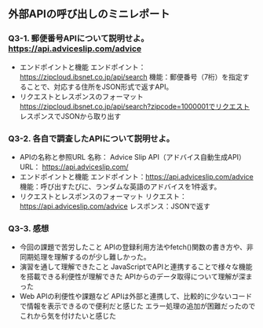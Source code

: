 ## 外部APIの呼び出しのミニレポート
### Q3-1. 郵便番号APIについて説明せよ。https://api.adviceslip.com/advice

* エンドポイントと機能
エンドポイント：https://zipcloud.ibsnet.co.jp/api/search
機能：郵便番号（7桁）を指定することで、対応する住所をJSON形式で返すAPI。
* リクエストとレスポンスのフォーマット
https://zipcloud.ibsnet.co.jp/api/search?zipcode=1000001でリクエスト
レスポンスでJSONから取り出す
### Q3-2. 各自で調査したAPIについて説明せよ。
* APIの名称と参照URL
名称： Advice Slip API（アドバイス自動生成API）
URL： https://api.adviceslip.com/
* エンドポイントと機能
エンドポイント：https://api.adviceslip.com/advice
機能：呼び出すたびに、ランダムな英語のアドバイスを1件返す。
* リクエストとレスポンスのフォーマット
リクエスト：https://api.adviceslip.com/advice
レスポンス：JSONで返す
### Q3-3. 感想
* 今回の課題で苦労したこと
APIの登録利用方法やfetch()関数の書き方や、非同期処理を理解するのが少し難しかった。
* 演習を通して理解できたこと
JavaScriptでAPIと連携することで様々な機能を搭載できる利便性が理解できた
APIからのデータ取得について理解が深まった
* Web APIの利便性や課題など
APIは外部と連携して、比較的に少ないコードで情報を表示できるので便利だと感じた
エラー処理の追加が困難だったのでこれから気を付けたいと感じた


